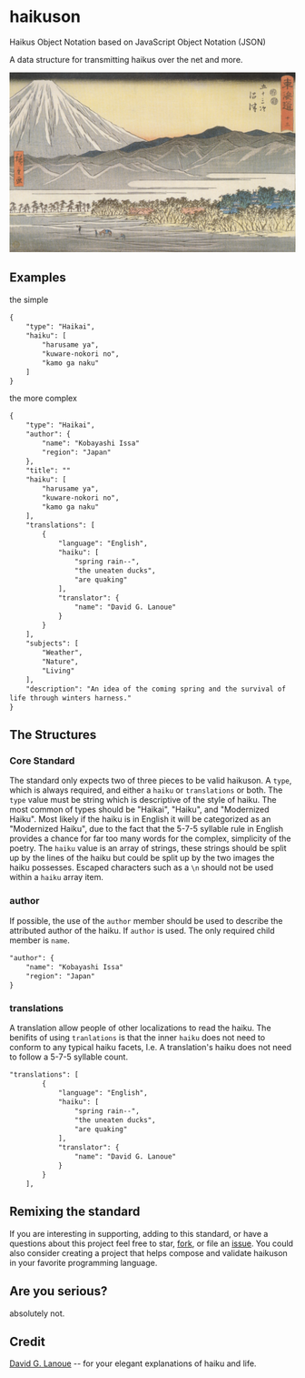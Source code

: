 haikuson
========
Haikus Object Notation based on JavaScript Object Notation (JSON)

A data structure for transmitting haikus over the net and more.

![Mt. Fugi Japanese Woodblock Print](hiroshige_mt_fuji_seen_across_a_plain.jpg "Mt. Fugi Japanese Woodblock Print")

## Examples

the simple 
```
{
	"type": "Haikai",
	"haiku": [
		"harusame ya",
		"kuware-nokori no",
		"kamo ga naku"
	]
}
```

the more complex
```
{
	"type": "Haikai",
	"author": {
		"name": "Kobayashi Issa"
		"region": "Japan"
	},
	"title": ""
	"haiku": [
		"harusame ya",
		"kuware-nokori no",
		"kamo ga naku"
	],
	"translations": [
		{
			"language": "English",
			"haiku": [
				"spring rain--",
				"the uneaten ducks",
				"are quaking"
			],
			"translator": {
				"name": "David G. Lanoue"
			}
		}
	],
	"subjects": [
		"Weather",
		"Nature",
		"Living"
	],
	"description": "An idea of the coming spring and the survival of life through winters harness."
}
```

## The Structures

### Core Standard
The standard only expects two of three pieces to be valid haikuson. A `type`, which is always required, and either a `haiku` or `translations` or both. The `type` value must be string which is descriptive of the style of haiku. The most common of types should be "Haikai", "Haiku", and "Modernized Haiku". Most likely if the haiku is in English it will be categorized as an "Modernized Haiku", due to the fact that the 5-7-5 syllable rule in English provides a chance for far too many words for the complex, simplicity of the poetry. The `haiku` value is an array of strings, these strings should be split up by the lines of the haiku but could be split up by the two images the haiku possesses. Escaped characters such as a `\n` should not be used within a `haiku` array item.

### author
If possible, the use of the `author` member should be used to describe the attributed author of the haiku. If `author` is used. The only required child member is `name`.

```
"author": {
	"name": "Kobayashi Issa"
	"region": "Japan"
}
```

### translations
A translation allow people of other localizations to read the haiku. The benifits of using `tranlations` is that the inner `haiku` does not need to conform to any typical haiku facets, I.e. A translation's haiku does not need to follow a 5-7-5 syllable count.

```
"translations": [
		{
			"language": "English",
			"haiku": [
				"spring rain--",
				"the uneaten ducks",
				"are quaking"
			],
			"translator": {
				"name": "David G. Lanoue"
			}
		}
	],
```

## Remixing the standard
If you are interesting in supporting, adding to this standard, or have
a questions about this project feel free to star,
[fork](http://github.com/skj3gg/haikuson/fork),
or file an [issue](http://github.com/skj3gg/haikuson/issues). You
could also consider creating a project that helps compose and validate
haikuson in your favorite programming language.

## Are you serious?
absolutely not.

## Credit
[David G. Lanoue](http://haikuguy.com/) -- for your elegant explanations of haiku and life.